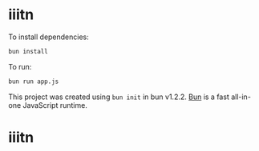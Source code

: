 # iiitn

To install dependencies:

```bash
bun install
```

To run:

```bash
bun run app.js
```

This project was created using `bun init` in bun v1.2.2. [Bun](https://bun.sh) is a fast all-in-one JavaScript runtime.
# iiitn
